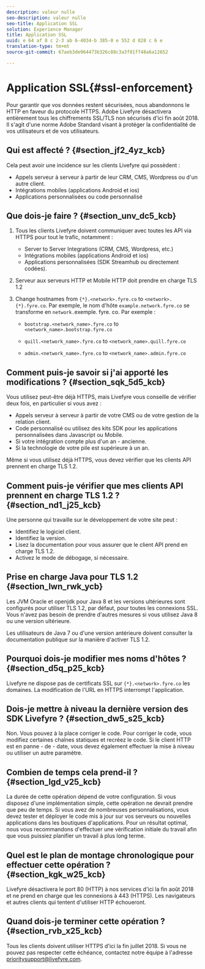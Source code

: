 ```yaml
---
description: valeur nulle
seo-description: valeur nulle
seo-title: Application SSL
solution: Experience Manager
title: Application SSL
uuid: e 64 af 8 c 2-3 ab 6-4034-b 385-0 e 552 d 828 c 6 e
translation-type: tm+mt
source-git-commit: 67aeb3de964473b326c88c3a3f81ff48a6a12652

---
```



# Application SSL{#ssl-enforcement}

Pour garantir que vos données restent sécurisées, nous abandonnons le HTTP en faveur du protocole HTTPS. Adobe Livefyre désactivera entièrement tous les chiffrements SSL/TLS non sécurisés d&#39;ici fin août 2018. Il s&#39;agit d&#39;une norme Adobe Standard visant à protéger la confidentialité de vos utilisateurs et de vos utilisateurs.

## Qui est affecté ? {#section_jf2_4yz_kcb}

Cela peut avoir une incidence sur les clients Livefyre qui possèdent :

* Appels serveur à serveur à partir de leur CRM, CMS, Wordpress ou d&#39;un autre client.
* Intégrations mobiles (applications Android et ios)
* Applications personnalisées ou code personnalisé

## Que dois-je faire ? {#section_unv_dc5_kcb}

1. Tous les clients Livefyre doivent communiquer avec toutes les API via HTTPS pour tout le trafic, notamment :

   * Server to Server Integrations (CRM, CMS, Wordpress, etc.)
   * Intégrations mobiles (applications Android et ios)
   * Applications personnalisées (SDK Streamhub ou directement codées).

1. Serveur aux serveurs HTTP et Mobile HTTP doit prendre en charge TLS 1.2
1. Change hostnames from `{*}.<network>.fyre.co` to `<network>.{*}.fyre.co`. Par exemple, le nom d&#39;hôte `example.network.fyre.co` se transforme en `network.`exemple. fyre. co. Par exemple :

   * `bootstrap.<network_name>.fyre.co` to `<network_name>.bootstrap.fyre.co`

   * `quill.<network_name>.fyre.co` to `<network_name>.quill.fyre.co`

   * `admin.<network_name>.fyre.co` to `<network_name>.admin.fyre.co`

## Comment puis-je savoir si j&#39;ai apporté les modifications ? {#section_sqk_5d5_kcb}

Vous utilisez peut-être déjà HTTPS, mais Livefyre vous conseille de vérifier deux fois, en particulier si vous avez :

* Appels serveur à serveur à partir de votre CMS ou de votre gestion de la relation client.
* Code personnalisé ou utilisez des kits SDK pour les applications personnalisées dans Javascript ou Mobile.
* Si votre intégration compte plus d&#39;un an - ancienne.
* Si la technologie de votre pile est supérieure à un an.

Même si vous utilisez déjà HTTPS, vous devez vérifier que les clients API prennent en charge TLS 1.2.

## Comment puis-je vérifier que mes clients API prennent en charge TLS 1.2 ? {#section_nd1_j25_kcb}

Une personne qui travaille sur le développement de votre site peut :

* Identifiez le logiciel client.
* Identifiez la version.
* Lisez la documentation pour vous assurer que le client API prend en charge TLS 1.2.
* Activez le mode de débogage, si nécessaire.

## Prise en charge Java pour TLS 1.2 {#section_lwn_rwk_ycb}

Les JVM Oracle et openjdk pour Java 8 et les versions ultérieures sont configurés pour utiliser TLS 1.2, par défaut, pour toutes les connexions SSL. Vous n&#39;avez pas besoin de prendre d&#39;autres mesures si vous utilisez Java 8 ou une version ultérieure.

Les utilisateurs de Java 7 ou d&#39;une version antérieure doivent consulter la documentation publique sur la manière d&#39;activer TLS 1.2.

## Pourquoi dois-je modifier mes noms d&#39;hôtes ? {#section_d5q_p25_kcb}

Livefyre ne dispose pas de certificats SSL sur `{*}.<network>.fyre.co` les domaines. La modification de l&#39;URL en HTTPS interrompt l&#39;application.

## Dois-je mettre à niveau la dernière version des SDK Livefyre ? {#section_dw5_s25_kcb}

Non. Vous pouvez à la place corriger le code. Pour corriger le code, vous modifiez certaines chaînes statiques et recréez le code. Si le client HTTP est en panne - de - date, vous devez également effectuer la mise à niveau ou utiliser un autre paramètre.

## Combien de temps cela prend-il ? {#section_lgd_v25_kcb}

La durée de cette opération dépend de votre configuration. Si vous disposez d&#39;une implémentation simple, cette opération ne devrait prendre que peu de temps. Si vous avez de nombreuses personnalisations, vous devez tester et déployer le code mis à jour sur vos serveurs ou nouvelles applications dans les boutiques d&#39;applications. Pour un résultat optimal, nous vous recommandons d&#39;effectuer une vérification initiale du travail afin que vous puissiez planifier un travail à plus long terme.

## Quel est le plan de montage chronologique pour effectuer cette opération ? {#section_kgk_w25_kcb}

Livefyre désactivera le port 80 (HTTP) à nos services d&#39;ici la fin août 2018 et ne prend en charge que les connexions à 443 (HTTPS). Les navigateurs et autres clients qui tentent d&#39;utiliser HTTP échoueront.

## Quand dois-je terminer cette opération ? {#section_rvb_x25_kcb}

Tous les clients doivent utiliser HTTPS d&#39;ici la fin juillet 2018. Si vous ne pouvez pas respecter cette échéance, contactez notre équipe à l&#39;adresse prioritysupport@livefyre.com.
